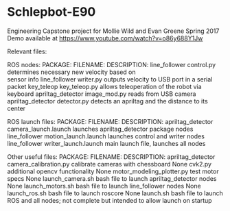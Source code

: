 # Schlepbot-E90
Engineering Capstone project for Mollie Wild and Evan Greene
Spring 2017
Demo available at https://www.youtube.com/watch?v=o86y688Y1Jw

Relevant files:

ROS nodes:
PACKAGE:          FILENAME:                 DESCRIPTION:
line_follower     control.py                determines necessary new velocity based on      
                                            sensor info
line_follower     writer.py                 outputs velocity to USB port in a serial packet
key_teleop        key_teleop.py             allows teleoperation of the robot via keyboard
apriltag_detector image_mod.py              reads from USB camera
apriltag_detector detector.py               detects an apriltag and the distance to its center

ROS launch files:
PACKAGE:          FILENAME:                 DESCRIPTION:
apriltag_detector camera_launch.launch      launches apriltag_detector package nodes
line_follower     motion_launch.launch      launches control and writer nodes
line_follower     writer_launch.launch      main launch file, launches all nodes

Other useful files:
PACKAGE:          FILENAME:                 DESCRIPTION:
apriltag_detector camera_calibration.py     calibrate cameras with chessboard
None              cvk2.py                   additional opencv functionality
None              motor_modeling_plotter.py test motor specs
None              launch_camera.sh          bash file to launch apriltag_detector nodes
None              launch_motors.sh          bash file to launch line_follower nodes
None              launch_ros.sh             bash file to launch roscore
None              launch.sh                 bash file to launch ROS and all nodes;
                                            not complete but intended to allow launch on startup            
